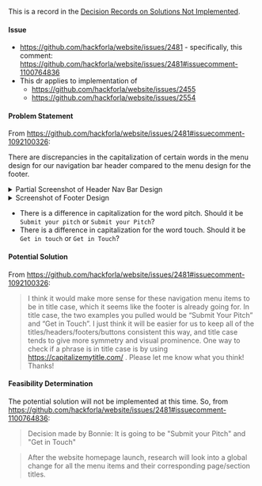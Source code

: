 This is a record in the [Decision Records on Solutions Not Implemented](Decision-Records-on-Solutions-Not-Implemented).

#### Issue
- https://github.com/hackforla/website/issues/2481 - specifically, this comment: https://github.com/hackforla/website/issues/2481#issuecomment-1100764836
- This dr applies to implementation of
  - https://github.com/hackforla/website/issues/2455
  - https://github.com/hackforla/website/issues/2554

#### Problem Statement
From https://github.com/hackforla/website/issues/2481#issuecomment-1092100326:

There are discrepancies in the capitalization of certain words in the menu design for our navigation bar header compared to the menu design for the footer.
<details>
  <summary>Partial Screenshot of Header Nav Bar Design</summary>
  <img width="272" alt="submit-your-pitch-and-get-in-touch-in-nav-header" src="https://user-images.githubusercontent.com/31293603/161420415-2c08c720-7ebc-40b6-8c0e-41701f0d4a00.png">
</details>

<details>
  <summary>Screenshot of Footer Design</summary>
  <img width="843" alt="submit-your-pitch-and-get-in-touch-in-footer" src="https://user-images.githubusercontent.com/31293603/161420420-806f16f4-0caa-48e9-86cd-3156d2747dcf.png">
</details>

- There is a difference in capitalization for the word pitch. Should it be `Submit your pitch` or `Submit your Pitch`?
- There is a difference in capitalization for the word touch. Should it be `Get in touch` or `Get in Touch`?

#### Potential Solution
From https://github.com/hackforla/website/issues/2481#issuecomment-1092100326:
> I think it would make more sense for these navigation menu items to be in title case, which it seems like the footer is already going for. In title case, the two examples you pulled would be “Submit Your Pitch” and “Get in Touch”. I just think it will be easier for us to keep all of the titles/headers/footers/buttons consistent this way, and title case tends to give more symmetry and visual prominence. One way to check if a phrase is in title case is by using https://capitalizemytitle.com/ . Please let me know what you think! Thanks!

#### Feasibility Determination
The potential solution will not be implemented at this time. So, from https://github.com/hackforla/website/issues/2481#issuecomment-1100764836:
> Decision made by Bonnie: It is going to be "Submit your Pitch" and "Get in Touch"

> After the website homepage launch, research will look into a global change for all the menu items and their corresponding page/section titles.